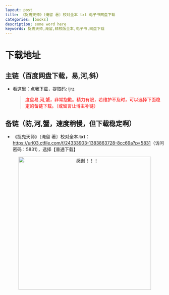 ```yaml
---
layout: post
title: 《捉鬼天师》〔淹留 著〕校对全本 txt 电子书网盘下载
categories: [books]
description: some word here
keywords: 捉鬼天师,淹留,精校版全本,电子书,网盘下载
---
```


# 下载地址

## 主链（百度网盘下载，易,河,斜）

- 看这里：[点我下载](https://pan.baidu.com/s/1iMXUbSbtZQZjDcqDmnWUyw?pwd=ijrz)，提取码: ijrz

  > <p style="color:red" >度盘易,河,蟹，非常抱歉。精力有限，若维护不及时，可以选择下面稳定的备链下载。（或留言让博主补链）</p>

## 备链（防,河,蟹，速度稍慢，但下载稳定啊）

- 《捉鬼天师》〔淹留 著〕校对全本.**txt**：<https://url03.ctfile.com/f/24333903-1383863728-8cc69a?p=5831>（访问密码：5831），选择【普通下载】

<div align="center"><img src="https://pic.imgdb.cn/item/6707df6bd29ded1a8ce37031.gif" alt="感谢！！！" width="420px" height="auto"/></div>
